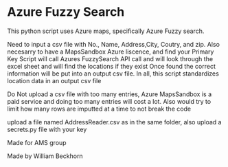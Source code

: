 <h1>Azure Fuzzy Search</h1>

This python script uses Azure maps, specifically Azure Fuzzy search.

Need to input a csv file with No., Name, Address,City, Coutry, and zip. Also necesarry to have a MapsSandbox Azure liscence, and find your Primary Key
Script will call Azures FuzzySearch API call and will look through the excel sheet and will find the locations if they exist
Once found the correct information will be put into an output csv file. 
In all, this script standardizes location data in an output csv file

Do Not upload a csv file with too many entries, Azure MapsSandbox is a paid service and doing too many entries will cost a lot.
Also would try to limit how many rows are imputted at a time to not break the code

upload a file named AddressReader.csv as in the same folder, also upload a secrets.py file with your key

Made for AMS group

Made by William Beckhorn
